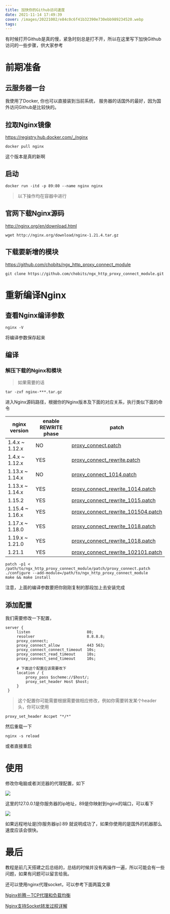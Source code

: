 ```yaml
---
title: 加快你的Github访问速度
date: 2021-11-14 17:49:39
cover: /images/20221002/e84c0c6f41b32390e730ebb989234520.webp
tags:
---
```


有时候打开Github是真的慢，紧急时刻总是打不开，所以在这里写下加快Github访问的一些步骤，供大家参考

<!-- more -->

# 前期准备

## 云服务器一台

我使用了Docker, 你也可以直接装到当前系统， 服务器的话国外的最好，因为国外访问Github是比较快的。

## 拉取Nginx镜像
https://registry.hub.docker.com/_/nginx
```
docker pull nginx
```

这个版本是真的新啊

## 启动

```
docker run -itd -p 89:80 --name nginx nginx 
```

> 以下操作均在容器中进行

## 官网下载Nginx源码

http://nginx.org/en/download.html

```
wget http://nginx.org/download/nginx-1.21.4.tar.gz
```

## 下载要新增的模块

https://github.com/chobits/ngx_http_proxy_connect_module

```
git clone https://github.com/chobits/ngx_http_proxy_connect_module.git
```

# 重新编译Nginx

## 查看Nginx编译参数

```
nginx -V
```

将编译参数保存起来

## 编译

### 解压下载的Nginx和模块

>如果需要的话

```
tar -zxf nginx-***.tar.gz
```

进入Nginx源码路径，根据你的Nginx版本及下面的对应关系，执行类似下面的命令

| nginx version   | enable REWRITE phase | patch                                                        |
| --------------- | -------------------- | ------------------------------------------------------------ |
| 1.4.x ~ 1.12.x  | NO                   | [proxy_connect.patch](https://github.com/chobits/ngx_http_proxy_connect_module/blob/master/patch/proxy_connect.patch) |
| 1.4.x ~ 1.12.x  | YES                  | [proxy_connect_rewrite.patch](https://github.com/chobits/ngx_http_proxy_connect_module/blob/master/patch/proxy_connect_rewrite.patch) |
| 1.13.x ~ 1.14.x | NO                   | [proxy_connect_1014.patch](https://github.com/chobits/ngx_http_proxy_connect_module/blob/master/patch/proxy_connect_1014.patch) |
| 1.13.x ~ 1.14.x | YES                  | [proxy_connect_rewrite_1014.patch](https://github.com/chobits/ngx_http_proxy_connect_module/blob/master/patch/proxy_connect_rewrite_1014.patch) |
| 1.15.2          | YES                  | [proxy_connect_rewrite_1015.patch](https://github.com/chobits/ngx_http_proxy_connect_module/blob/master/patch/proxy_connect_rewrite_1015.patch) |
| 1.15.4 ~ 1.16.x | YES                  | [proxy_connect_rewrite_101504.patch](https://github.com/chobits/ngx_http_proxy_connect_module/blob/master/patch/proxy_connect_rewrite_101504.patch) |
| 1.17.x ~ 1.18.0 | YES                  | [proxy_connect_rewrite_1018.patch](https://github.com/chobits/ngx_http_proxy_connect_module/blob/master/patch/proxy_connect_rewrite_1018.patch) |
| 1.19.x ~ 1.21.0 | YES                  | [proxy_connect_rewrite_1018.patch](https://github.com/chobits/ngx_http_proxy_connect_module/blob/master/patch/proxy_connect_rewrite_1018.patch) |
| 1.21.1          | YES                  | [proxy_connect_rewrite_102101.patch](https://github.com/chobits/ngx_http_proxy_connect_module/blob/master/patch/proxy_connect_rewrite_102101.patch) |


```
patch -p1 < /path/to/ngx_http_proxy_connect_module/patch/proxy_connect.patch
./configure --add-module=/path/to/ngx_http_proxy_connect_module
make && make install
```

注意，上面的编译参数要把你刚刚复制的那段加上去安装完成

## 添加配置

我们需要修改一下配置，
```
server {
     listen                         80;
     resolver                       8.8.8.8;
     proxy_connect;
     proxy_connect_allow            443 563;
     proxy_connect_connect_timeout  10s;
     proxy_connect_read_timeout     10s;
     proxy_connect_send_timeout     10s;
	
	 # 下面这个配置应该需要改下
     location / {
         proxy_pass $scheme://$host/;
         proxy_set_header Host $host;
     }
 }
```

> 这个配置你可能需要根据需要做相应修改，例如你需要转发某个header头，你可以使用

```
proxy_set_header Accpet "*/*"
```

然后重载一下

```
nginx -s reload
```

或者直接重启

# 使用

修改你电脑或者浏览器的代理配置，如下

![](/images/20211114/64756e1a123133753a1478a85f46de5c.png)

这里的127.0.0.1是你服务器的ip地址，89是你映射到nginx的端口，可以看下

![](/images/20211114/115a8544b17a91ac4c746537af39e822.png)

如果远程地址是[你服务器ip]:89 就说明成功了，如果你使用的是国外的机器那么速度应该会很快。

# 最后
教程是前几天搭建之后总结的，总结的时候并没有再操作一遍，所以可能会有一些问题，如果有问题可以留言给我。

还可以使用nginx代理socket，可以参考下面两篇文章

[Nginx折腾－TCP代理和负载均衡](https://www.zybuluo.com/orangleliu/note/478334 "Nginx折腾－TCP代理和负载均衡")

[Nginx支持Socket转发过程详解](https://www.cnblogs.com/knowledgesea/p/6497783.html "Nginx支持Socket转发过程详解")